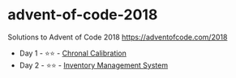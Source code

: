 # advent-of-code-2018

Solutions to Advent of Code 2018 https://adventofcode.com/2018

* Day 1 - ⭐️⭐️ - [Chronal Calibration](https://github.com/ChrisWilding/advent-of-code-2018/tree/master/chronal_calibration)
* Day 2 - ⭐️⭐️ - [Inventory Management System](https://github.com/ChrisWilding/advent-of-code-2018/tree/master/inventory_management_system)
